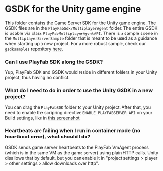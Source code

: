 # GSDK for the Unity game engine

This folder contains the Game Server SDK for the Unity game engine. The GSDK files are in the `PlayFabSdk/MultiplayerAgent` folder. The entire GSDK is usable via class `PlayFabMultiplayerAgentAPI`. There is a sample scene in the `MultiplayerServerSample` folder that is meant to be used as a guidance when starting up a new project. For a more robust sample, check our `gsdksamples` repository [here](https://github.com/PlayFab/MpsSamples/tree/main/UnityMirror).

### Can I use PlayFab SDK along the GSDK? 

Yup, PlayFab SDK and GSDK would reside in different folders in your Unity project, thus having no conflict.

### What do I need to do in order to use the Unity GSDK in a new project? 

You can drag the `PlayFabSDK` folder to your Unity project. After that, you need to enable the scripring directive `ENABLE_PLAYFABSERVER_API` on your Build settings, like in [this screenshot](https://user-images.githubusercontent.com/8256138/81462605-a6d7ac80-9168-11ea-9748-110ed01095c2.png)

### Heartbeats are failing when I run in container mode (no heartbeat error), what should I do?

GSDK sends game server heartbeats to the PlayFab VmAgent process (which is in the same VM as the game server) using plain HTTP calls. Unity disallows that by default, but you can enable it in "project settings > player > other settings > allow downloads over http".
